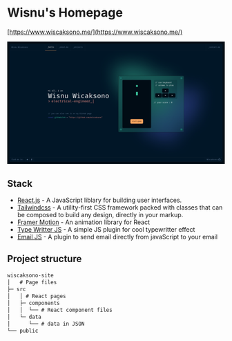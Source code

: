 # Wisnu's Homepage

[https://www.wiscaksono.me/](https://www.wiscaksono.me/)

![wiscaksono](/thumbnail.png)

## Stack

- [React.js](https://reactjs.org/) - A JavaScript liblary for building user interfaces.
- [Tailwindcss](https://tailwindcss.com) - A utility-first CSS framework packed with classes that can be composed to build any design, directly in your markup.
- [Framer Motion](https://www.framer.com/motion/) - An animation library for React
- [Type Writter JS](https://github.com/tameemsafi/typewriterjs) - A simple JS plugin for cool typewritter effect
- [Email JS](https://www.emailjs.com/) - A plugin to send email directly from javaScript to your email

## Project structure

```
wiscaksono-site
│   # Page files
├─ src
│   │ # React pages
│   ├─ components
│   │  └── # React component files
│   └─ data
│      └── # data in JSON
└── public
```
